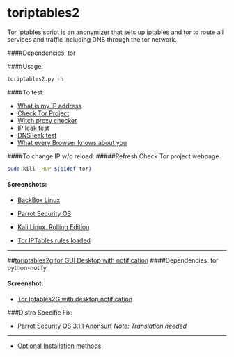 # toriptables2
Tor Iptables script is an anonymizer that sets up iptables and tor to route all services and traffic including DNS through the tor network.

####Dependencies:
tor

####Usage:
```python
toriptables2.py -h
```
####To test:
* [What is my IP address](http://whatismyipaddress.com)
* [Check Tor Project](https://check.torproject.org)
* [Witch proxy checker](http://witch.valdikss.org.ru)
* [IP leak test](http://www.doileak.com/)
* [DNS leak test](http://dnsleaktest.com)
* [What every Browser knows about you](http://webkay.robinlinus.com/)


####To change IP w/o reload:
#####Refresh Check Tor project webpage
```bash
sudo kill -HUP $(pidof tor)
```

#### Screenshots:
* [BackBox Linux](https://drive.google.com/open?id=0B79r4wTVj-CZQ1ZBeG0xdHFiN0k)

* [Parrot Security OS](http://bit.ly/2b6IjNP)

* [Kali Linux, Rolling Edition](http://bit.ly/1otCXOn)

* [Tor IPTables rules loaded](http://bit.ly/1NjmDLn)

---
##[toriptables2g for GUI Desktop with notification](https://bitbucket.org/ruped24/toriptables2g/src)
####Dependencies:
tor python-notify

#### Screenshot:
* [Tor Iptables2G with desktop notification](http://bit.ly/2bJO9WA)


###Distro Specific Fix:
* [Parrot Security OS 3.1.1 Anonsurf](https://www.inforge.net/xi/threads/parrot-security-os-3-1-1-anonsurf-fix-tor-by-vap0r.457379/) *Note: Translation needed*

---
* [Optional Installation methods](https://github.com/ruped24/toriptables2/wiki/Optional-Installation-methods-for-toriptables2.py)
